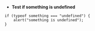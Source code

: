 * **Test if something is undefined** 
````  
if (typeof something === "undefined") {
    alert("something is undefined");
}
````
